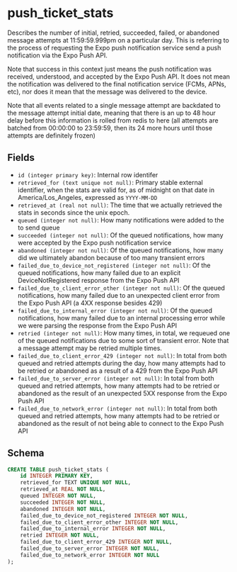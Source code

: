 # push_ticket_stats

Describes the number of initial, retried, succeeded, failed, or abandoned
message attempts at 11:59:59.999pm on a particular day. This is referring
to the process of requesting the Expo push notification service send a
push notification via the Expo Push API.

Note that success in this context just means the push notification was
received, understood, and accepted by the Expo Push API. It does not
mean the notification was delivered to the final notification service
(FCMs, APNs, etc), nor does it mean that the message was delivered to
the device.

Note that all events related to a single message attempt are backdated
to the message attempt initial date, meaning that there is an up to 48
hour delay before this information is rolled from redis to here (all
attempts are batched from 00:00:00 to 23:59:59, then its 24 more hours until
those attempts are definitely frozen)

## Fields

- `id (integer primary key)`: Internal row identifer
- `retrieved_for (text unique not null)`: Primary stable external identifier,
  when the stats are valid for, as of midnight on that date in
  America/Los_Angeles, expressed as `YYYY-MM-DD`
- `retrieved_at (real not null)`: The time that we actually retrieved the
  stats in seconds since the unix epoch.
- `queued (integer not null)`: How many notifications were added to the to
  send queue
- `succeeded (integer not null)`: Of the queued notifications, how many were
  accepted by the Expo push notification service
- `abandoned (integer not null)`: Of the queued notifications, how many did
  we ultimately abandon because of too many transient errors
- `failed_due_to_device_not_registered (integer not null)`: Of the queued
  notifications, how many failed due to an explicit DeviceNotRegistered
  response from the Expo Push API
- `failed_due_to_client_error_other (integer not null)`: Of the queued
  notifications, how many failed due to an unexpected client error from the Expo
  Push API (a 4XX response besides 429)
- `failed_due_to_internal_error (integer not null)`: Of the queued
  notifications, how many failed due to an internal processing error while we
  were parsing the response from the Expo Push API
- `retried (integer not null)`: How many times, in total, we requeued one
  of the queued notifications due to some sort of transient error. Note that
  a message attempt may be retried multiple times.
- `failed_due_to_client_error_429 (integer not null)`: In total from both
  queued and retried attempts during the day, how many attempts had to be
  retried or abandoned as a result of a 429 from the Expo Push API
- `failed_due_to_server_error (integer not null)`: In total from both queued
  and retried attempts, how many attempts had to be retried or abandoned as the
  result of an unexpected 5XX response from the Expo Push API
- `failed_due_to_network_error (integer not null)`: In total from both queued
  and retried attempts, how many attempts had to be retried or abandoned as
  the result of not being able to connect to the Expo Push API

## Schema

```sql
CREATE TABLE push_ticket_stats (
    id INTEGER PRIMARY KEY,
    retrieved_for TEXT UNIQUE NOT NULL,
    retrieved_at REAL NOT NULL,
    queued INTEGER NOT NULL,
    succeeded INTEGER NOT NULL,
    abandoned INTEGER NOT NULL,
    failed_due_to_device_not_registered INTEGER NOT NULL,
    failed_due_to_client_error_other INTEGER NOT NULL,
    failed_due_to_internal_error INTEGER NOT NULL,
    retried INTEGER NOT NULL,
    failed_due_to_client_error_429 INTEGER NOT NULL,
    failed_due_to_server_error INTEGER NOT NULL,
    failed_due_to_network_error INTEGER NOT NULL
);
```
